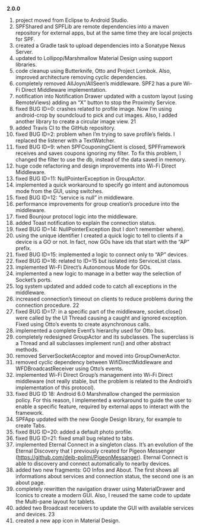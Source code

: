 **2.0.0**

1. project moved from Eclipse to Android Studio.
2. SPFShared and SPFLib are remote dependencies into a maven repository
for external apps, but at the same time they are local projects
for SPF.
3. created a Gradle task to upload dependencies into a Sonatype Nexus
Server.
4. updated to Lollipop/Marshmallow Material Design using support libraries.
5. code cleanup using Butterknife, Otto and Project Lombok. Also, improved
architecture removing cyclic dependencies.
6. completely removed AllJoyn/AllSeen’s middleware. SPF2 has a pure
Wi-Fi Direct Middleware implementation.
7. notification into Notification Drawer updated with a custom layout
(using RemoteViews) adding an “X” button to stop the Proximity
Service.
8. fixed BUG ID=0: crashes related to profile image. Now I’m using
android-crop by soundcloud to pick and cut images. Also, I added
another library to create a circular image view.
21
9. added Travis CI to the GitHub repository.
10. fixed BUG ID=2: problem when I’m trying to save profile’s fields. I
replaced the listener with a TextWatcher.
11. fixed BUG ID=9: when SPFCouponingClient is closed, SPFFramework
receives and saves coupons ignoring my filter. To fix this problem, I
changed the filter to use the db, instead of the data saved in memory.
12. huge code refactoring and design improvements into Wi-Fi Direct Middleware.
13. fixed BUG ID=11: NullPointerException in GroupActor.
14. implemented a quick workaround to specify go intent and autonomous
mode from the GUI, using switches.
15. fixed BUG ID=12: “service is null” in middleware.
16. performance improvements for group creation’s procedure into the
middleware.
17. fixed Bounjour protocol logic into the middleware.
18. added Toast notification to explain the connection status.
19. fixed BUG ID=14: NullPointerException (but I don’t remember where).
20. using the unique identifier I created a quick logic to tell to clients if a
device is a GO or not. In fact, now GOs have ids that start with the
“AP” prefix.
21. fixed BUG ID=15: implemented a logic to connect only to “AP” devices.
22. fixed BUG ID=16: related to ID=15 but isolated into ServiceList class.
23. implemented Wi-Fi Direct’s Autonomous Mode for GOs.
24. implemented a new logic to manage in a better way the selection of
Socket’s ports.
25. log system updated and added code to catch all exceptions in the
middleware.
26. increased connection’s timeout on clients to reduce problems during
the connection procedure.
22
27. fixed BUG ID=17: in a specific part of the middleware, socket.close()
were called by the UI Thread causing a caught and ignored exception.
Fixed using Otto’s events to create asynchronous calls.
28. implemented a complete Event’s hierarchy used for Otto bus.
29. completely redesigned GroupActor and its subclasses. The superclass
is a Thread and all subclasses implement run() and other abstract
methods.
30. removed ServerSocketAcceptor and moved into GroupOwnerActor.
31. removed cyclic dependency between WifiDirectMiddleware and WFDBroadcastReceiver
using Otto’s events.
32. implemented Wi-Fi Direct Group’s management into Wi-Fi Direct
middleware (not really stable, but the problem is related to the Android’s
implementation of this protocol).
33. fixed BUG ID 18: Android 6.0 Marshmallow changed the permission
policy. For this reason, I implemented a workaround to guide the user
to enable a specific feature, required by external apps to interact with
the framework.
34. SPFApp updated with the new Google Design library, for example to
create Tabs.
35. fixed BUG ID=20: added a default photo profile.
36. fixed BUG ID=21: fixed small bug related to tabs.
37. implemented Eternal Connect in a singleton class. It’s an evolution of
the Eternal Discovery that I previously created for Pigeon Messenger
(https://github.com/deib-polimi/PigeonMessanger). Eternal Connect
is able to discovery and connect automatically to nearby devices.
38. added two new fragments: GO Infos and About. The first shows all
informations about services and connection status, the second one is
an about page.
39. completely rewritten the navigation drawer using MaterialDrawer and
Iconics to create a modern GUI. Also, I reused the same code to update
the Multi-pane layout for tablets.
40. added two Broadcast receivers to update the GUI with available services
and devices.
23
41. created a new app icon in Material Design.